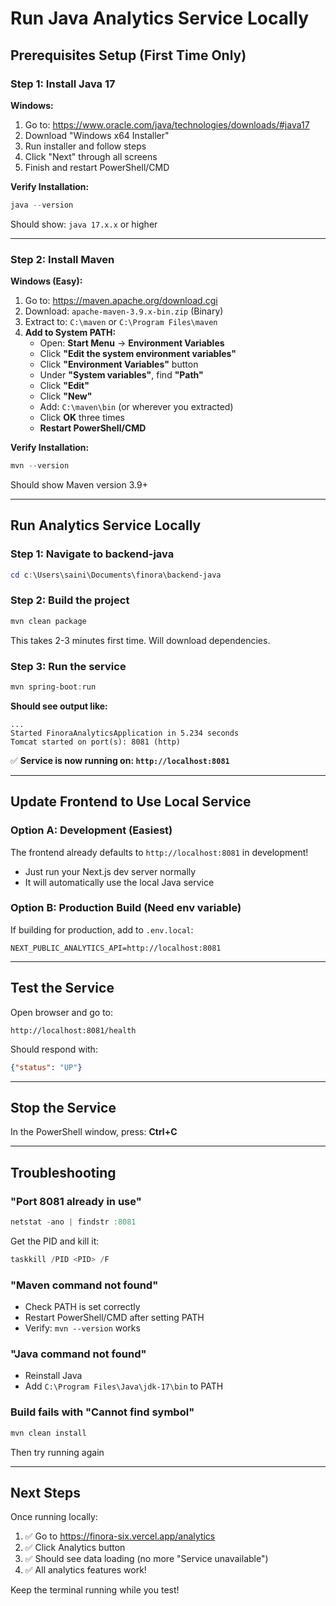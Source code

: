 # Run Java Analytics Service Locally

## Prerequisites Setup (First Time Only)

### Step 1: Install Java 17

**Windows:**
1. Go to: https://www.oracle.com/java/technologies/downloads/#java17
2. Download "Windows x64 Installer"
3. Run installer and follow steps
4. Click "Next" through all screens
5. Finish and restart PowerShell/CMD

**Verify Installation:**
```powershell
java --version
```
Should show: `java 17.x.x` or higher

---

### Step 2: Install Maven

**Windows (Easy):**
1. Go to: https://maven.apache.org/download.cgi
2. Download: `apache-maven-3.9.x-bin.zip` (Binary)
3. Extract to: `C:\maven` or `C:\Program Files\maven`
4. **Add to System PATH:**
   - Open: **Start Menu** → **Environment Variables**
   - Click **"Edit the system environment variables"**
   - Click **"Environment Variables"** button
   - Under **"System variables"**, find **"Path"**
   - Click **"Edit"**
   - Click **"New"**
   - Add: `C:\maven\bin` (or wherever you extracted)
   - Click **OK** three times
   - **Restart PowerShell/CMD**

**Verify Installation:**
```powershell
mvn --version
```
Should show Maven version 3.9+

---

## Run Analytics Service Locally

### Step 1: Navigate to backend-java
```powershell
cd c:\Users\saini\Documents\finora\backend-java
```

### Step 2: Build the project
```powershell
mvn clean package
```
This takes 2-3 minutes first time. Will download dependencies.

### Step 3: Run the service
```powershell
mvn spring-boot:run
```

**Should see output like:**
```
...
Started FinoraAnalyticsApplication in 5.234 seconds
Tomcat started on port(s): 8081 (http)
```

✅ **Service is now running on: `http://localhost:8081`**

---

## Update Frontend to Use Local Service

### Option A: Development (Easiest)
The frontend already defaults to `http://localhost:8081` in development!
- Just run your Next.js dev server normally
- It will automatically use the local Java service

### Option B: Production Build (Need env variable)
If building for production, add to `.env.local`:
```
NEXT_PUBLIC_ANALYTICS_API=http://localhost:8081
```

---

## Test the Service

Open browser and go to:
```
http://localhost:8081/health
```

Should respond with:
```json
{"status": "UP"}
```

---

## Stop the Service
In the PowerShell window, press: **Ctrl+C**

---

## Troubleshooting

### "Port 8081 already in use"
```powershell
netstat -ano | findstr :8081
```
Get the PID and kill it:
```powershell
taskkill /PID <PID> /F
```

### "Maven command not found"
- Check PATH is set correctly
- Restart PowerShell/CMD after setting PATH
- Verify: `mvn --version` works

### "Java command not found"
- Reinstall Java
- Add `C:\Program Files\Java\jdk-17\bin` to PATH

### Build fails with "Cannot find symbol"
```powershell
mvn clean install
```
Then try running again

---

## Next Steps

Once running locally:
1. ✅ Go to https://finora-six.vercel.app/analytics
2. ✅ Click Analytics button
3. ✅ Should see data loading (no more "Service unavailable")
4. ✅ All analytics features work!

Keep the terminal running while you test!
